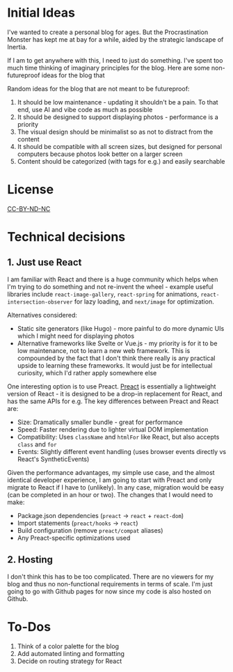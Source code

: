 # Initial Ideas

I've wanted to create a personal blog for ages. But the Procrastination Monster has kept me at bay for a while, aided by the strategic landscape of Inertia.

If I am to get anywhere with this, I need to just do something. I've spent too much time thinking of imaginary principles for the blog. Here are some non-futureproof ideas for the blog that 

Random ideas for the blog that are not meant to be futureproof:
1. It should be low maintenance - updating it shouldn't be a pain. To that end, use AI and vibe code as much as possible
2. It should be designed to support displaying photos - performance is a priority
3. The visual design should be minimalist so as not to distract from the content
4. It should be compatible with all screen sizes, but designed for personal computers because photos look better on a larger screen
5. Content should be categorized (with tags for e.g.) and easily searchable

# License
[CC-BY-ND-NC](https://creativecommons.org/licenses/by-nc-nd/4.0/deed.en)

# Technical decisions

## 1. Just use React 

I am familiar with React and there is a huge community which helps when I'm trying to do something and not re-invent the wheel - example useful libraries include `react-image-gallery`, `react-spring` for animations, `react-intersection-observer` for lazy loading, and `next/image` for optimization. 

Alternatives considered:
- Static site generators (like Hugo) - more painful to do more dynamic UIs which I might need for displaying photos
- Alternative frameworks like Svelte or Vue.js - my priority is for it to be low maintenance, not to learn a new web framework. This is compounded by the fact that I don't think there really is any practical upside to learning these frameworks. It would just be for intellectual curiosity, which I'd rather apply somewhere else

One interesting option is to use Preact. [Preact](https://preactjs.com/) is essentially a lightweight version of React - it is designed to be a drop-in replacement for React, and has the same APIs for e.g. The key differences between Preact and React are:
- Size: Dramatically smaller bundle - great for performance
- Speed: Faster rendering due to lighter virtual DOM implementation
- Compatibility: Uses `className` and `htmlFor` like React, but also accepts `class` and `for`
- Events: Slightly different event handling (uses browser events directly vs React's SyntheticEvents) 

Given the performance advantages, my simple use case, and the almost identical developer experience, I am going to start with Preact and only migrate to React if I have to (unlikely). In any case, migration would be easy (can be completed in an hour or two). The changes that I would need to make:
- Package.json dependencies (`preact` → `react` + `react-dom`)
- Import statements (`preact/hooks` → `react`)
- Build configuration (remove `preact/compat` aliases)
- Any Preact-specific optimizations used

## 2. Hosting

I don't think this has to be too complicated. There are no viewers for my blog and thus no non-functional requirements in terms of scale. I'm just going to go with Github pages for now since my code is also hosted on Github.

# To-Dos 

1. Think of a color palette for the blog
2. Add automated linting and formatting
3. Decide on routing strategy for React